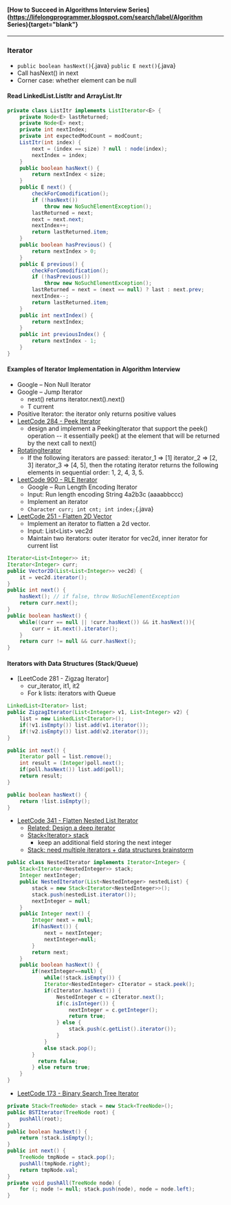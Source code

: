 #### [How to Succeed in Algorithms Interview Series](https://lifelongprogrammer.blogspot.com/search/label/Algorithm Series){target="blank"}
<script src="https://lifelongprogrammer.blogspot.com/feeds/posts/default/-/Algorithm Series?orderby=updated&amp;alt=json-in-script&amp;callback=series&amp;max-results=20"></script>

---

### Iterator
- `public boolean hasNext()`{.java} `public E next()`{.java}
- Call hasNext() in next
- Corner case: whether element can be null

#### Read LinkedList.ListItr<E> and ArrayList.Itr<E>
```java
private class ListItr implements ListIterator<E> {
    private Node<E> lastReturned;
    private Node<E> next;
    private int nextIndex;
    private int expectedModCount = modCount;
    ListItr(int index) {
        next = (index == size) ? null : node(index);
        nextIndex = index;
    }
    public boolean hasNext() {
        return nextIndex < size;
    }
    public E next() {
        checkForComodification();
        if (!hasNext())
            throw new NoSuchElementException();
        lastReturned = next;
        next = next.next;
        nextIndex++;
        return lastReturned.item;
    }
    public boolean hasPrevious() {
        return nextIndex > 0;
    }
    public E previous() {
        checkForComodification();
        if (!hasPrevious())
            throw new NoSuchElementException();
        lastReturned = next = (next == null) ? last : next.prev;
        nextIndex--;
        return lastReturned.item;
    }
    public int nextIndex() {
        return nextIndex;
    }
    public int previousIndex() {
        return nextIndex - 1;
    }
}    
```

#### Examples of Iterator Implementation in Algorithm Interview
- Google – Non Null Iterator
- Google – Jump Iterator
  - next() returns iterator.next().next()
  - T current
- Positive Iterator: the iterator only returns positive values
- [LeetCode 284 - Peek Iterator](https://leetcode.com/problems/peeking-iterator/discuss/72558/concise-java-solution)
  - design and implement a PeekingIterator that support the peek() operation -- it essentially peek() at the element that will be returned by the next call to next()
- [RotatingIterator](https://github.com/kowshik/big-o/blob/master/java/src/collections/RotatingIterator.java)
  -  If the following iterators are passed: iterator_1 => [1] iterator_2 => [2, 3] iterator_3 => [4, 5], then the rotating iterator returns the following elements in sequential order: 1, 2, 4, 3, 5.
- [LeetCode 900 - RLE Iterator](https://leetcode.com/problems/rle-iterator/discuss/168286/Java-straightforward-code-with-comment-O(n)-time-and-O(1)-space)
  - Google – Run Length Encoding Iterator
  - Input: Run length encoding String 4a2b3c (aaaabbccc)
  - Implement an iterator
  - `Character curr; int cnt; int index;`{.java}
- [LeetCode 251 - Flatten 2D Vector](http://buttercola.blogspot.com/2015/08/leetcode-flatten-2d-vector.html)
  - Implement an iterator to flatten a 2d vector.
  - Input: List<List<Integer>> vec2d
  - Maintain two iterators: outer iterator for vec2d, inner iterator for current list
```java
Iterator<List<Integer>> it;
Iterator<Integer> curr;
public Vector2D(List<List<Integer>> vec2d) {
    it = vec2d.iterator();
}
public int next() {
    hasNext(); // if false, throw NoSuchElementException
    return curr.next();
}
public boolean hasNext() {
    while((curr == null || !curr.hasNext()) && it.hasNext()){
        curr = it.next().iterator();
    }
    return curr != null && curr.hasNext();
}
```

#### Iterators with Data Structures (Stack/Queue)
- [LeetCode 281 - Zigzag Iterator]
  - cur_iterator, it1, it2
  - For k lists: iterators with Queue
```java
LinkedList<Iterator> list;
public ZigzagIterator(List<Integer> v1, List<Integer> v2) {
    list = new LinkedList<Iterator>();
    if(!v1.isEmpty()) list.add(v1.iterator());
    if(!v2.isEmpty()) list.add(v2.iterator());
}

public int next() {
    Iterator poll = list.remove();
    int result = (Integer)poll.next();
    if(poll.hasNext()) list.add(poll);
    return result;
}

public boolean hasNext() {
    return !list.isEmpty();
}
```
- [LeetCode 341 - Flatten Nested List Iterator](https://leetcode.com/problems/flatten-nested-list-iterator/discuss/80175/share-my-java-neat-solution-8ms)
  - [Related: Design a deep iterator](https://github.com/kowshik/big-o/blob/master/java/src/collections/DeepIterator.java)
  - [Stack<Iterator<NestedInteger>> stack](https://leetcode.com/problems/flatten-nested-list-iterator/discuss/80175/share-my-java-neat-solution-8ms)
    - keep an additional field storing the next integer
  - [Stack<NestedInteger>: need multiple iterators + data structures brainstorm](https://www.jiuzhang.com/solutions/flatten-nested-list-iterator/)
```java
public class NestedIterator implements Iterator<Integer> {
    Stack<Iterator<NestedInteger>> stack;
    Integer nextInteger;
    public NestedIterator(List<NestedInteger> nestedList) {
        stack = new Stack<Iterator<NestedInteger>>();
        stack.push(nestedList.iterator());
        nextInteger = null;
    }
    public Integer next() {
        Integer next = null;
        if(hasNext()) {
            next = nextInteger;
            nextInteger=null;
        }
        return next;
    }
    public boolean hasNext() {
        if(nextInteger==null) {
            while(!stack.isEmpty()) {
            Iterator<NestedInteger> cIterator = stack.peek();
            if(cIterator.hasNext()) {
                NestedInteger c = cIterator.next();
                if(c.isInteger()) {
                    nextInteger = c.getInteger();
                    return true;
                } else {
                    stack.push(c.getList().iterator());
                }
            }
            else stack.pop();
        }
          return false;
        } else return true;
    }   
}
```
- [LeetCode 173 - Binary Search Tree Iterator](https://leetcode.com/problems/binary-search-tree-iterator/discuss/52525/My-solutions-in-3-languages-with-Stack)
```java
private Stack<TreeNode> stack = new Stack<TreeNode>();
public BSTIterator(TreeNode root) {
    pushAll(root);
}
public boolean hasNext() {
    return !stack.isEmpty();
}
public int next() {
    TreeNode tmpNode = stack.pop();
    pushAll(tmpNode.right);
    return tmpNode.val;
}
private void pushAll(TreeNode node) {
    for (; node != null; stack.push(node), node = node.left);
}
```

